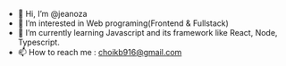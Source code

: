 - 👋 Hi, I’m @jeanoza
- 👀 I’m interested in Web programing(Frontend & Fullstack)
- 🌱 I’m currently learning Javascript and its framework like React, Node, Typescript.
- 📫 How to reach me : choikb916@gmail.com

<!---
jeanoza/jeanoza is a ✨ special ✨ repository because its `README.md` (this file) appears on your GitHub profile.
You can click the Preview link to take a look at your changes.
--->
